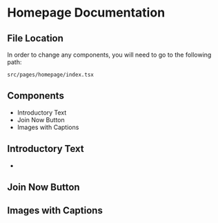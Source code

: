 # Homepage Documentation

## File Location
In order to change any components, you will need to go to the following path: 

`src/pages/homepage/index.tsx`

## Components 
- Introductory Text
- Join Now Button
- Images with Captions

## Introductory Text
- 

## Join Now Button

## Images with Captions